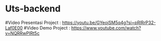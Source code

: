 # Uts-backend
#Video Presentasi Project : https://youtu.be/GYeojSM5q4g?si=pRlRrP32-Laf0E00
#Video Demo Project : https://www.youtube.com/watch?v=NQRRwPIRt5c
